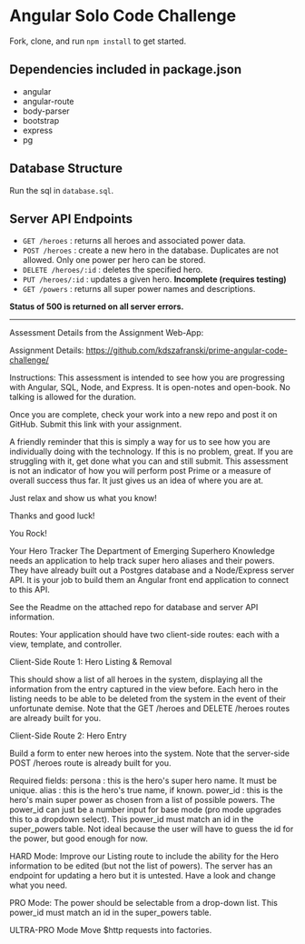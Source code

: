 # Angular Solo Code Challenge

Fork, clone, and run `npm install` to get started.

## Dependencies included in package.json

* angular
* angular-route
* body-parser
* bootstrap
* express
* pg

## Database Structure

Run the sql in `database.sql`.

## Server API Endpoints

* `GET /heroes` : returns all heroes and associated power data.
* `POST /heroes` : create a new hero in the database. Duplicates are not allowed. Only one power per hero can be stored.
* `DELETE /heroes/:id` : deletes the specified hero.
* `PUT /heroes/:id` : updates a given hero. **Incomplete (requires testing)**
* `GET /powers` : returns all super power names and descriptions.

**Status of 500 is returned on all server errors.**


--------------------------------------------------------------------------------------------------


Assessment Details from the Assignment Web-App:


Assignment Details:
https://github.com/kdszafranski/prime-angular-code-challenge/

Instructions:
This assessment is intended to see how you are progressing with Angular, SQL, Node, and Express. It is open-notes and open-book. No talking is allowed for the duration.

Once you are complete, check your work into a new repo and post it on GitHub. Submit this link with your assignment.

A friendly reminder that this is simply a way for us to see how you are individually doing with the technology. If this is no problem, great. If you are struggling with it, get done what you can and still submit. This assessment is not an indicator of how you will perform post Prime or a measure of overall success thus far. It just gives us an idea of where you are at.

Just relax and show us what you know!

Thanks and good luck!

You Rock!

Your Hero Tracker
The Department of Emerging Superhero Knowledge needs an application to help track super hero aliases and their powers. They have already built out a Postgres database and a Node/Express server API. It is your job to build them an Angular front end application to connect to this API.

See the Readme on the attached repo for database and server API information.

Routes:
Your application should have two client-side routes: each with a view, template, and controller.

Client-Side Route 1: Hero Listing & Removal

This should show a list of all heroes in the system, displaying all the information from the entry captured in the view before. Each hero in the listing needs to be able to be deleted from the system in the event of their unfortunate demise. Note that the GET /heroes and DELETE /heroes routes are already built for you.

Client-Side Route 2: Hero Entry

Build a form to enter new heroes into the system. Note that the server-side POST /heroes route is already built for you.


Required fields:
persona : this is the hero's super hero name. It must be unique.
alias : this is the hero's true name, if known.
power_id : this is the hero's main super power as chosen from a list of possible powers. The power_id can just be a number input for base mode (pro mode upgrades this to a dropdown select). This power_id must match an id in the super_powers table. Not ideal because the user will have to guess the id for the power, but good enough for now.

HARD Mode:
Improve our Listing route to include the ability for the Hero information to be edited (but not the list of powers). The server has an endpoint for updating a hero but it is untested. Have a look and change what you need.

PRO Mode:
The power should be selectable from a drop-down list. This power_id must match an id in the super_powers table.

ULTRA-PRO Mode
Move $http requests into factories.
